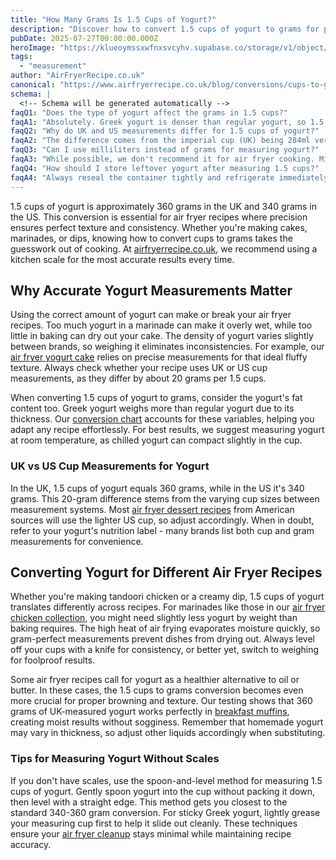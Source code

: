```yaml
---
title: "How Many Grams Is 1.5 Cups of Yogurt?"
description: "Discover how to convert 1.5 cups of yogurt to grams for perfect air fryer recipes every time. Get precise measurements now!"
pubDate: 2025-07-27T00:00:00.000Z
heroImage: "https://klueoymssxwfnxsvcyhv.supabase.co/storage/v1/object/public/Shmucket/how-many-grams-is-1-5-cups-of-yogurt.webp"
tags:
  - "measurement"
author: "AirFryerRecipe.co.uk"
canonical: "https://www.airfryerrecipe.co.uk/blog/conversions/cups-to-grams/how-many-grams-is-1-5-cups-of-yogurt"
schema: |
  <!-- Schema will be generated automatically -->
faqQ1: "Does the type of yogurt affect the grams in 1.5 cups?"
faqA1: "Absolutely. Greek yogurt is denser than regular yogurt, so 1.5 cups will weigh more - about 380-400 grams compared to regular yogurt's 340-360 grams. Always check your specific yogurt's consistency and adjust measurements accordingly for air fryer recipes."
faqQ2: "Why do UK and US measurements differ for 1.5 cups of yogurt?"
faqA2: "The difference comes from the imperial cup (UK) being 284ml versus the US customary cup at 240ml. This means UK measurements yield about 20 grams more yogurt per 1.5 cups. Most air fryer recipes specify which measurement system they use."
faqQ3: "Can I use milliliters instead of grams for measuring yogurt?"
faqA3: "While possible, we don't recommend it for air fryer cooking. Milliliters measure volume, while grams measure weight - and yogurt's thickness means volume measurements can vary. For consistent results in recipes like air fryer cakes, grams provide better accuracy."
faqQ4: "How should I store leftover yogurt after measuring 1.5 cups?"
faqA4: "Always reseal the container tightly and refrigerate immediately. Yogurt lasts about 1-2 weeks opened. For air fryer meal prep, consider portioning remaining yogurt into recipe-ready amounts and freezing for up to 2 months - just stir well after thawing."
---
```

<p>1.5 cups of yogurt is approximately 360 grams in the UK and 340 grams in the US. This conversion is essential for air fryer recipes where precision ensures perfect texture and consistency. Whether you're making cakes, marinades, or dips, knowing how to convert cups to grams takes the guesswork out of cooking. At <a href=https://www.airfryerrecipe.co.uk/>airfryerrecipe.co.uk</a>, we recommend using a kitchen scale for the most accurate results every time.</p>

<h2>Why Accurate Yogurt Measurements Matter</h2>
<p>Using the correct amount of yogurt can make or break your air fryer recipes. Too much yogurt in a marinade can make it overly wet, while too little in baking can dry out your cake. The density of yogurt varies slightly between brands, so weighing it eliminates inconsistencies. For example, our <a href=https://www.airfryerrecipe.co.uk/recipes>air fryer yogurt cake</a> relies on precise measurements for that ideal fluffy texture. Always check whether your recipe uses UK or US cup measurements, as they differ by about 20 grams per 1.5 cups.</p>

<p>When converting 1.5 cups of yogurt to grams, consider the yogurt's fat content too. Greek yogurt weighs more than regular yogurt due to its thickness. Our <a href=https://www.airfryerrecipe.co.uk/air-fryer-conversion-chart>conversion chart</a> accounts for these variables, helping you adapt any recipe effortlessly. For best results, we suggest measuring yogurt at room temperature, as chilled yogurt can compact slightly in the cup.</p>

<h3>UK vs US Cup Measurements for Yogurt</h3>
<p>In the UK, 1.5 cups of yogurt equals 360 grams, while in the US it's 340 grams. This 20-gram difference stems from the varying cup sizes between measurement systems. Most <a href=https://www.airfryerrecipe.co.uk/recipe-category/dessert>air fryer dessert recipes</a> from American sources will use the lighter US cup, so adjust accordingly. When in doubt, refer to your yogurt's nutrition label - many brands list both cup and gram measurements for convenience.</p>

<h2>Converting Yogurt for Different Air Fryer Recipes</h2>
<p>Whether you're making tandoori chicken or a creamy dip, 1.5 cups of yogurt translates differently across recipes. For marinades like those in our <a href=https://www.airfryerrecipe.co.uk/recipe-category/chicken>air fryer chicken collection</a>, you might need slightly less yogurt by weight than baking requires. The high heat of air frying evaporates moisture quickly, so gram-perfect measurements prevent dishes from drying out. Always level off your cups with a knife for consistency, or better yet, switch to weighing for foolproof results.</p>

<p>Some air fryer recipes call for yogurt as a healthier alternative to oil or butter. In these cases, the 1.5 cups to grams conversion becomes even more crucial for proper browning and texture. Our testing shows that 360 grams of UK-measured yogurt works perfectly in <a href=https://www.airfryerrecipe.co.uk/recipe-category/breakfast>breakfast muffins</a>, creating moist results without sogginess. Remember that homemade yogurt may vary in thickness, so adjust other liquids accordingly when substituting.</p>

<h3>Tips for Measuring Yogurt Without Scales</h3>
<p>If you don't have scales, use the spoon-and-level method for measuring 1.5 cups of yogurt. Gently spoon yogurt into the cup without packing it down, then level with a straight edge. This method gets you closest to the standard 340-360 gram conversion. For sticky Greek yogurt, lightly grease your measuring cup first to help it slide out cleanly. These techniques ensure your <a href=https://www.airfryerrecipe.co.uk/air-fryer-cleaner>air fryer cleanup</a> stays minimal while maintaining recipe accuracy.</p>
